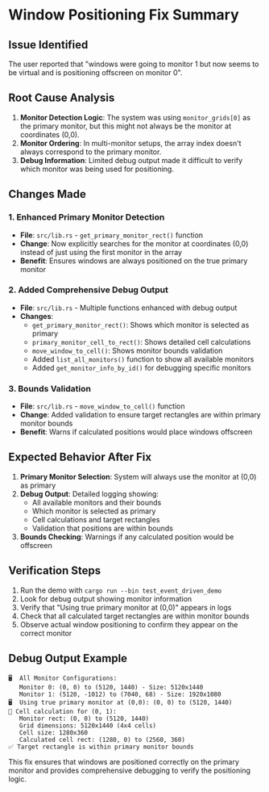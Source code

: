 # Window Positioning Fix Summary

## Issue Identified
The user reported that "windows were going to monitor 1 but now seems to be virtual and is positioning offscreen on monitor 0".

## Root Cause Analysis
1. **Monitor Detection Logic**: The system was using `monitor_grids[0]` as the primary monitor, but this might not always be the monitor at coordinates (0,0).
2. **Monitor Ordering**: In multi-monitor setups, the array index doesn't always correspond to the primary monitor.
3. **Debug Information**: Limited debug output made it difficult to verify which monitor was being used for positioning.

## Changes Made

### 1. Enhanced Primary Monitor Detection
- **File**: `src/lib.rs` - `get_primary_monitor_rect()` function
- **Change**: Now explicitly searches for the monitor at coordinates (0,0) instead of just using the first monitor in the array
- **Benefit**: Ensures windows are always positioned on the true primary monitor

### 2. Added Comprehensive Debug Output
- **File**: `src/lib.rs` - Multiple functions enhanced with debug output
- **Changes**:
  - `get_primary_monitor_rect()`: Shows which monitor is selected as primary
  - `primary_monitor_cell_to_rect()`: Shows detailed cell calculations
  - `move_window_to_cell()`: Shows monitor bounds validation
  - Added `list_all_monitors()` function to show all available monitors
  - Added `get_monitor_info_by_id()` for debugging specific monitors

### 3. Bounds Validation
- **File**: `src/lib.rs` - `move_window_to_cell()` function
- **Change**: Added validation to ensure target rectangles are within primary monitor bounds
- **Benefit**: Warns if calculated positions would place windows offscreen

## Expected Behavior After Fix
1. **Primary Monitor Selection**: System will always use the monitor at (0,0) as primary
2. **Debug Output**: Detailed logging showing:
   - All available monitors and their bounds
   - Which monitor is selected as primary
   - Cell calculations and target rectangles
   - Validation that positions are within bounds
3. **Bounds Checking**: Warnings if any calculated position would be offscreen

## Verification Steps
1. Run the demo with `cargo run --bin test_event_driven_demo`
2. Look for debug output showing monitor information
3. Verify that "Using true primary monitor at (0,0)" appears in logs
4. Check that all calculated target rectangles are within monitor bounds
5. Observe actual window positioning to confirm they appear on the correct monitor

## Debug Output Example
```
🖥️  All Monitor Configurations:
   Monitor 0: (0, 0) to (5120, 1440) - Size: 5120x1440
   Monitor 1: (5120, -1012) to (7040, 68) - Size: 1920x1080
🖥️  Using true primary monitor at (0,0): (0, 0) to (5120, 1440)
🧮 Cell calculation for (0, 1):
   Monitor rect: (0, 0) to (5120, 1440)
   Grid dimensions: 5120x1440 (4x4 cells)
   Cell size: 1280x360
   Calculated cell rect: (1280, 0) to (2560, 360)
✅ Target rectangle is within primary monitor bounds
```

This fix ensures that windows are positioned correctly on the primary monitor and provides comprehensive debugging to verify the positioning logic.
